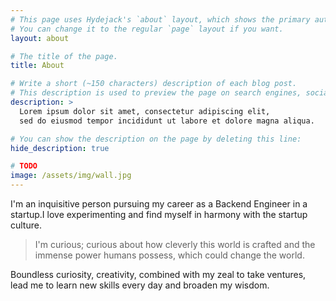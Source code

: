 ```yaml
---
# This page uses Hydejack's `about` layout, which shows the primary author's picture and about text at the top.
# You can change it to the regular `page` layout if you want.
layout: about

# The title of the page.
title: About

# Write a short (~150 characters) description of each blog post.
# This description is used to preview the page on search engines, social media, etc.
description: >
  Lorem ipsum dolor sit amet, consectetur adipiscing elit,
  sed do eiusmod tempor incididunt ut labore et dolore magna aliqua.

# You can show the description on the page by deleting this line:
hide_description: true

# TODO
image: /assets/img/wall.jpg
---
```



I'm an inquisitive person pursuing my career as a Backend Engineer in a startup.I love experimenting and find myself in harmony with the startup culture.

>I'm curious; curious about how cleverly this world is crafted and the immense power humans possess, which could change the world.

Boundless curiosity, creativity, combined with my zeal to take ventures, lead me to learn new skills every day and broaden my wisdom.

